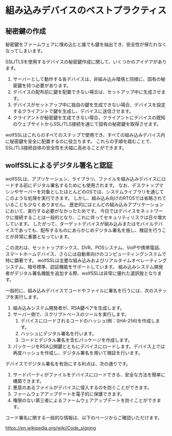 # 組み込みデバイスのベストプラクティス

## 秘密鍵の作成

秘密鍵をファームウェアに埋め込むと誰でも鍵を抽出でき、安全性が保たれなくなってしまいます。

SSL/TLSを使用するデバイスの秘密鍵作成に関して、いくつかのアイデアがあります。

1. サーバーとして動作する各デバイスは、非組み込み環境と同様に、固有の秘密鍵を持つ必要があります。
2. デバイスの配布前に鍵を配置できない場合は、セットアップ中に生成させます。
3. デバイスがセットアップ中に独自の鍵を生成できない場合、デバイスを設定するクライアントで鍵を生成し、デバイスに送信させます。
4. クライアントが秘密鍵を生成できない場合、クライアントにデバイスの既知のウェブサイトからSSL/TLS接続を通じて固有の秘密鍵を取得させます。

wolfSSLはこれらのすべてのステップで使用でき、すべての組み込みデバイス内に秘密鍵を安全に配置するのに役立ちます。
これらの手順を踏むことで、SSL/TLS接続自体の安全性を大幅に高めることができます。

## wolfSSLによるデジタル署名と認証

wolfSSLは、アプリケーション、ライブラリ、ファイルを組み込みデバイスにロードする前にデジタル署名するためにも使用されます。
なお、デスクトップマシンやサーバーを対象としたほとんどのOSでは、システムライブラリを通じてこのような処理を実行できます。
しかし、組み込み向けのRTOSでは省略されていることも少なくありません。
歴史的にほとんどの組み込みアプリケーションにおいて、実行する必要がなかったためです。
今日ではデバイスをネットワークに接続することは一般的となり、これに伴ってセキュリティリスクは日々増大しています。
したがって、ターゲットデバイスが組み込みまたはモバイルデバイスであっても、配布するものにあらかじめデジタル署名を施し、検証を行うことが非常に重要となっています。

この流れは、セットトップボックス、DVR、POSシステム、VoIPや携帯電話、スマートホームデバイス、さらには自動車向けのコンピューティングシステムで特に顕著です。
wolfSSLは主要な組み込みおよびリアルタイムオペレーティングシステム、暗号標準、認証機能をサポートしています。
組み込みシステム開発者がデジタル署名機能を追加する際、wolfSSLは非常に優れた選択肢となります。

一般的に、組み込みデバイスでコードやファイルに署名を行うには、次のステップを実行します。

1. 組み込みシステム開発者が、RSA鍵ペアを生成します。
2. サーバー側で、スクリプトベースのツールを実行します。
   1. デバイスにロードされるコードのハッシュ(例：SHA-256)を作成します。
   2. ハッシュにデジタル署名を行います。
   3. コードとデジタル署名を含むパッケージを作成します。
3. パッケージをRSA公開鍵とともにデバイスにロードします。デバイス上では再度ハッシュを作成し、デジタル署名を用いて検証を行います。

デバイスでデジタル署名を有効にする利点は、次の通りです。

1. サードパーティがファイルをデバイスにロードできる、安全な方法を簡単に構築できます。
2. 悪意のあるファイルがデバイスに侵入するのを防ぐことができます。
3. ファームウェアアップデートを電子的に保護できます。
4. 権限のない第三者によるファームウェアアップデートを防ぐことができます。

コード署名に関する一般的な情報は、以下のページからご確認いただけます。

<https://en.wikipedia.org/wiki/Code_signing>
